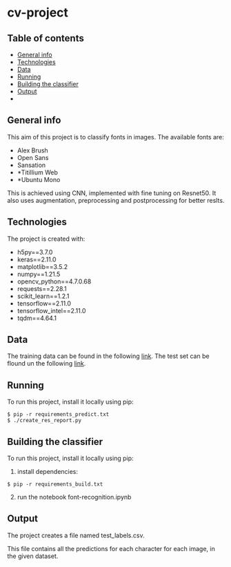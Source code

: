 # cv-project

## Table of contents
* [General info](#general-info)
* [Technologies](#technologies)
* [Data](#Data)
* [Running](#Running)
* [Building the classifier](#Building-the-classifier)
* [Output](#Output)
* 
## General info
This aim of this project is to classify fonts in images. 
The available fonts are: 
* Alex Brush
* Open Sans
* Sansation
* *Titillium Web
* *Ubuntu Mono


This is achieved using CNN, implemented with fine tuning on Resnet50. It also uses augmentation, preprocessing and postprocessing for better reslts.
	
## Technologies
The project is created with:
* h5py==3.7.0
* keras==2.11.0
* matplotlib==3.5.2
* numpy==1.21.5
* opencv_python==4.7.0.68
* requests==2.28.1
* scikit_learn==1.2.1
* tensorflow==2.11.0
* tensorflow_intel==2.11.0
* tqdm==4.64.1

## Data
The training data can be found in the following [link](https://drive.google.com/drive/folders/1jzHYpTwywUYA53nMGHVROSuVO14hEueq?usp=sharing). 
The test set can be flound un the following [link](https://drive.google.com/drive/folders/1hmPI7KaWcv-OLwJEQvMNjbOu9IhU_7CR?usp=sharing).
	
## Running
To run this project, install it locally using pip:

```
$ pip -r requirements_predict.txt
$ ./create_res_report.py
```

## Building the classifier
To run this project, install it locally using pip:
1. install dependencies:
```
$ pip -r requirements_build.txt
```
2. run the notebook font-recognition.ipynb


## Output
The project creates a file named test_labels.csv.

This file contains all the predictions for each character for each image, in the given dataset.

